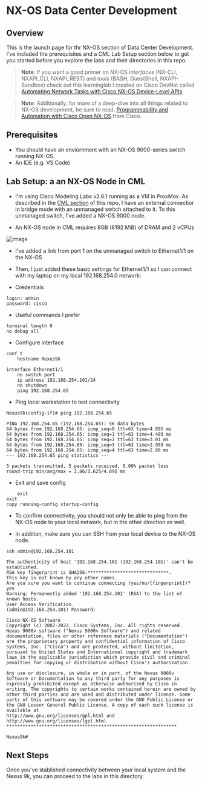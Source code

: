# NX-OS Data Center Development

## Overview 

This is the launch page for thr NX-OS section of Data Center Development. I've included the prerequisites and a CML Lab Setup section below to get you started before you explore the labs and their directories in this repo.

> **Note**: If you want a good primer on NX-OS *interfaces* (NX-CLI, NXAPI_CLI, NXAPI_REST) and *tools* (BASH, GuestShell, NXAPI-Sandbox) check out this learninglab I created on Cisco DevNet called [Automating Network Tasks with Cisco NX-OS Device-Level APIs](https://developer.cisco.com/learning/labs/dne-dci-nxos-device-level-apis/introduction/).

> **Note**: Additionally, for more of a deep-dive into all things related to NX-OS development, be sure to read. [Programmability and Automation with Cisco Open NX-OS](https://www.cisco.com/c/dam/en/us/td/docs/switches/datacenter/nexus9000/sw/open_nxos/programmability/guide/Programmability_Open_NX-OS.pdf) from Cisco.


## Prerequisites

- You should have an enviornment with an NX-OS 9000-series switch running NX-OS.
- An IDE (e.g. VS Code)


## Lab Setup: a an NX-OS Node in CML

- I'm using Cisco Modeling Labs v2.6.1 running as a VM in ProxMox. As described in the [CML section](https://github.com/xanderstevenson/data-center-development/tree/main/cml) of this repo, I have an external connectior in bridge mode with an unmanaged switch attached to it. To this unmanaged switch, I've added a NX-OS 9000 node.

- An NX-OS node in CML requires 8GB (8192 MiB) of DRAM and 2 vCPUs

![image](https://github.com/xanderstevenson/data-center-development/assets/27918923/9b533134-4ab6-4060-b3ef-453694f67be3)


- I've added a link from port 1 on the unmanaged switch to Ethernet1/1 on the NX-OS

- Then, I just added these basic settings for Ethernet1/1 so I can connect with my laptop on my local 192.168.254.0 network:

- Credentials
```
login: admin
password: cisco
```

- Useful commands I prefer
```
terminal length 0
no debug all
```

- Configure interface
```
conf t
    hostname Nexus9k

interface Ethernet1/1
    no switch port
    ip address 192.168.254.101/24
    no shutdown
    ping 192.168.254.65
```

- Ping local workstation to test connectivity
```
Nexus9k(config-if)# ping 192.168.254.65

PING 192.168.254.65 (192.168.254.65): 56 data bytes
64 bytes from 192.168.254.65: icmp_seq=0 ttl=63 time=4.895 ms
64 bytes from 192.168.254.65: icmp_seq=1 ttl=63 time=4.403 ms
64 bytes from 192.168.254.65: icmp_seq=2 ttl=63 time=3.01 ms
64 bytes from 192.168.254.65: icmp_seq=3 ttl=63 time=2.959 ms
64 bytes from 192.168.254.65: icmp_seq=4 ttl=63 time=2.86 ms
--- 192.168.254.65 ping statistics ---

5 packets transmitted, 5 packets received, 0.00% packet loss
round-trip min/avg/max = 2.86/3.625/4.895 ms
```

- Exit and save config
```
    exit
exit
copy running-config startup-config 
```

- To confirm connectivity, you should not only be able to ping from the NX-OS node to your local network, but in the other direction as well.

- In addition, make sure you can SSH from your local device to the NX-OS node.

```
ssh admin@192.168.254.101

The authenticity of host '192.168.254.101 (192.168.254.101)' can't be established.
RSA key fingerprint is SHA256:******************************.
This key is not known by any other names.
Are you sure you want to continue connecting (yes/no/[fingerprint])? yes
Warning: Permanently added '192.168.254.101' (RSA) to the list of known hosts.
User Access Verification
(admin@192.168.254.101) Password: 

Cisco NX-OS Software
Copyright (c) 2002-2022, Cisco Systems, Inc. All rights reserved.
Nexus 9000v software ("Nexus 9000v Software") and related documentation, files or other reference materials ("Documentation") are the proprietary property and confidential information of Cisco Systems, Inc. ("Cisco") and are protected, without limitation, pursuant to United States and International copyright and trademark laws in the applicable jurisdiction which provide civil and criminal penalties for copying or distribution without Cisco's authorization.

Any use or disclosure, in whole or in part, of the Nexus 9000v Software or Documentation to any third party for any purposes is expressly prohibited except as otherwise authorized by Cisco in writing. The copyrights to certain works contained herein are owned by other third parties and are used and distributed under license. Some parts of this software may be covered under the GNU Public License or the GNU Lesser General Public License. A copy of each such license is available at
http://www.gnu.org/licenses/gpl.html and
http://www.gnu.org/licenses/lgpl.html
***************************************************************

Nexus9k# 
```

## Next Steps

Once you've stablished connectivity between your local system and the Nexus 9k, you can proceed to the labs in this directory.
